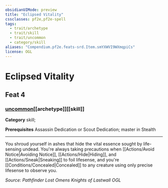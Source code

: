 ```yaml
---
obsidianUIMode: preview
title: "Eclipsed Vitality"
cssclasses: pf2e,pf2e-spell
tags:
  - trait/archetype
  - trait/skill
  - trait/uncommon
  - category/skill
aliases: "Compendium.pf2e.feats-srd.Item.smYXWVI9WXmqpiCs"
license: OGL
---
```

# Eclipsed Vitality
## Feat 4
### [uncommon](uncommon "Uncommon Rarity Trait")[[archetype]][[skill]]

**Category** skill; 



**Prerequisites** Assassin Dedication or Scout Dedication; master in Stealth
* * *
You shroud yourself in ashes that hide the vital essence sought by life-sensing undead. You're always taking precautions when [[Actions/Avoid Notice|Avoiding Notice]], [[Actions/Hide|Hiding]], and [[Actions/Sneak|Sneaking]] to foil lifesense, and you're [[Conditions/Concealed|Concealed]] to any creature using only precise lifesense to observe you.

*Source: Pathfinder Lost Omens Knights of Lastwall*
*OGL*